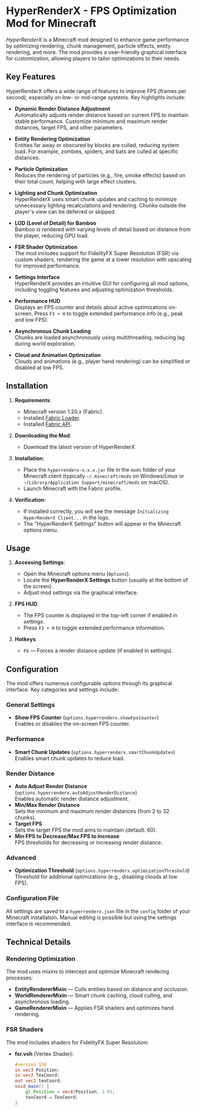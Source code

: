 # HyperRenderX - FPS Optimization Mod for Minecraft

*HyperRenderX* is a Minecraft mod designed to enhance game performance by optimizing rendering, chunk management, particle effects, entity rendering, and more. The mod provides a user-friendly graphical interface for customization, allowing players to tailor optimizations to their needs.

## Key Features

HyperRenderX offers a wide range of features to improve FPS (frames per second), especially on low- or mid-range systems. Key highlights include:

- **Dynamic Render Distance Adjustment**  
  Automatically adjusts render distance based on current FPS to maintain stable performance. Customize minimum and maximum render distances, target FPS, and other parameters.

- **Entity Rendering Optimization**  
  Entities far away or obscured by blocks are culled, reducing system load. For example, zombies, spiders, and bats are culled at specific distances.

- **Particle Optimization**  
  Reduces the rendering of particles (e.g., fire, smoke effects) based on their total count, helping with large effect clusters.

- **Lighting and Chunk Optimization**  
  HyperRenderX uses smart chunk updates and caching to minimize unnecessary lighting recalculations and rendering. Chunks outside the player's view can be deferred or skipped.

- **LOD (Level of Detail) for Bamboo**  
  Bamboo is rendered with varying levels of detail based on distance from the player, reducing GPU load.

- **FSR Shader Optimization**  
  The mod includes support for FidelityFX Super Resolution (FSR) via custom shaders, rendering the game at a lower resolution with upscaling for improved performance.

- **Settings Interface**  
  HyperRenderX provides an intuitive GUI for configuring all mod options, including toggling features and adjusting optimization thresholds.

- **Performance HUD**  
  Displays an FPS counter and details about active optimizations on-screen. Press `F3 + H` to toggle extended performance info (e.g., peak and low FPS).

- **Asynchronous Chunk Loading**  
  Chunks are loaded asynchronously using multithreading, reducing lag during world exploration.

- **Cloud and Animation Optimization**  
  Clouds and animations (e.g., player hand rendering) can be simplified or disabled at low FPS.

## Installation

1. **Requirements**:
    - Minecraft version 1.20.x (Fabric).
    - Installed [Fabric Loader](https://fabricmc.net/use/installer/).
    - Installed [Fabric API](https://www.curseforge.com/minecraft/mc-mods/fabric-api).

2. **Downloading the Mod**:
    - Download the latest version of HyperRenderX

3. **Installation**:
    - Place the `hyperrenderx-x.x.x.jar` file in the `mods` folder of your Minecraft client (typically `~/.minecraft/mods` on Windows/Linux or `~/Library/Application Support/minecraft/mods` on macOS).
    - Launch Minecraft with the Fabric profile.

4. **Verification**:
    - If installed correctly, you will see the message `Initializing HyperRenderX Client...` in the logs.
    - The "HyperRenderX Settings" button will appear in the Minecraft options menu.

## Usage

1. **Accessing Settings**:
    - Open the Minecraft options menu (`Options`).
    - Locate the **HyperRenderX Settings** button (usually at the bottom of the screen).
    - Adjust mod settings via the graphical interface.

2. **FPS HUD**:
    - The FPS counter is displayed in the top-left corner if enabled in settings.
    - Press `F3 + H` to toggle extended performance information.

3. **Hotkeys**:
    - `F6` — Forces a render distance update (if enabled in settings).

## Configuration

The mod offers numerous configurable options through its graphical interface. Key categories and settings include:

### General Settings
- **Show FPS Counter** (`options.hyperrenderx.showFpsCounter`)  
  Enables or disables the on-screen FPS counter.

### Performance
- **Smart Chunk Updates** (`options.hyperrenderx.smartChunkUpdates`)  
  Enables smart chunk updates to reduce load.

### Render Distance
- **Auto Adjust Render Distance** (`options.hyperrenderx.autoAdjustRenderDistance`)  
  Enables automatic render distance adjustment.
- **Min/Max Render Distance**  
  Sets the minimum and maximum render distances (from 2 to 32 chunks).
- **Target FPS**  
  Sets the target FPS the mod aims to maintain (default: 60).
- **Min FPS to Decrease/Max FPS to Increase**  
  FPS thresholds for decreasing or increasing render distance.

### Advanced
- **Optimization Threshold** (`options.hyperrenderx.optimizationThreshold`)  
  Threshold for additional optimizations (e.g., disabling clouds at low FPS).

### Configuration File
All settings are saved to a `hyperrenderx.json` file in the `config` folder of your Minecraft installation. Manual editing is possible but using the settings interface is recommended.

## Technical Details

### Rendering Optimization
The mod uses mixins to intercept and optimize Minecraft rendering processes:
- **EntityRendererMixin** — Culls entities based on distance and occlusion.
- **WorldRendererMixin** — Smart chunk caching, cloud culling, and asynchronous loading.
- **GameRendererMixin** — Applies FSR shaders and optimizes hand rendering.

### FSR Shaders
The mod includes shaders for FidelityFX Super Resolution:
- **fsr.vsh** (Vertex Shader):
  ```glsl
  #version 150
  in vec3 Position;
  in vec2 TexCoord;
  out vec2 texCoord;
  void main() {
      gl_Position = vec4(Position, 1.0);
      texCoord = TexCoord;
  }